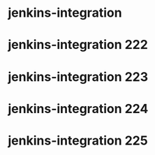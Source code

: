 # jenkins-integration
# jenkins-integration 222
# jenkins-integration 223
# jenkins-integration 224
# jenkins-integration 225
